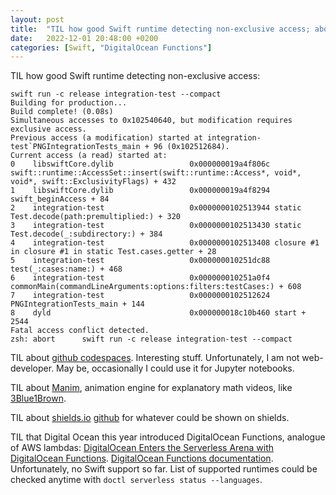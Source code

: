 ```yaml
---
layout: post
title:  "TIL how good Swift runtime detecting non-exclusive access; about DigitalOcean Functions"
date:   2022-12-01 20:48:00 +0200
categories: [Swift, "DigitalOcean Functions"]
---
```

TIL how good Swift runtime detecting non-exclusive access: 
```
swift run -c release integration-test --compact
Building for production...
Build complete! (0.08s)
Simultaneous accesses to 0x102540640, but modification requires exclusive access.
Previous access (a modification) started at integration-test`PNGIntegrationTests_main + 96 (0x102512684).
Current access (a read) started at:
0    libswiftCore.dylib                 0x000000019a4f806c swift::runtime::AccessSet::insert(swift::runtime::Access*, void*, void*, swift::ExclusivityFlags) + 432
1    libswiftCore.dylib                 0x000000019a4f8294 swift_beginAccess + 84
2    integration-test                   0x0000000102513944 static Test.decode(path:premultiplied:) + 320
3    integration-test                   0x0000000102513430 static Test.decode(_:subdirectory:) + 384
4    integration-test                   0x0000000102513408 closure #1 in closure #1 in static Test.cases.getter + 28
5    integration-test                   0x000000010251dc88 test(_:cases:name:) + 468
6    integration-test                   0x000000010251a0f4 commonMain(commandLineArguments:options:filters:testCases:) + 608
7    integration-test                   0x0000000102512624 PNGIntegrationTests_main + 144
8    dyld                               0x000000018c10b460 start + 2544
Fatal access conflict detected.
zsh: abort      swift run -c release integration-test --compact
```

TIL about [github codespaces](https://github.com/codespaces). Interesting stuff. Unfortunately, I am not web-developer. May be, occasionally I could use it for Jupyter notebooks.

TIL about [Manim](https://github.com/manimCommunity/manim), animation engine for explanatory math videos, like [3Blue1Brown](https://www.3blue1brown.com).

TIL about [shields.io](https://shields.io) [github](https://github.com/badges/shields) for whatever could be shown on shields.

TIL that Digital Ocean this year introduced DigitalOcean Functions, analogue of AWS lambdas: [DigitalOcean Enters the Serverless Arena with DigitalOcean Functions](https://www.infoq.com/news/2022/05/digitalocean-functions-serverles/). [DigitalOcean Functions documentation](https://docs.digitalocean.com/products/functions/). Unfortunately, no Swift support so far. List of supported runtimes could be checked anytime with `doctl serverless status --languages`.
